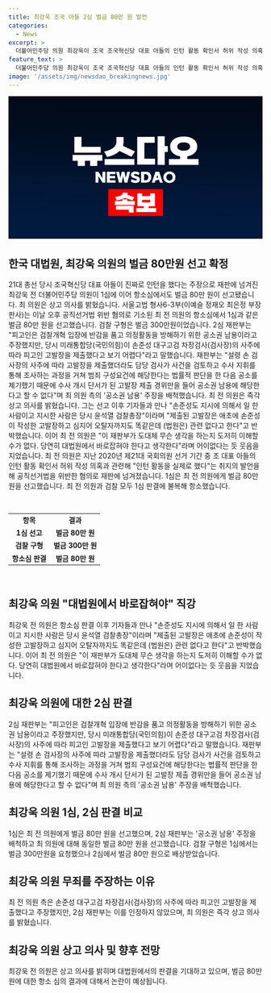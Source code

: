 ```yaml
---
title: 최강욱 조국 아들 2심 벌금 80만 원 발언
categories:
  - News
excerpt: >
  더불어민주당 의원 최강욱이 조국 조국혁신당 대표 아들의 인턴 활동 확인서 허위 작성 의혹으로 재판에 넘겨졌다. 항소심에서도 벌금 80만 원이 선고되자 최 의원은 상고 의사를 밝혔다. 그는 손준성도 지시에 의해서 일 한 사람이고 지시한 사람은 당시 윤석열 검찰총장이라며 제출된 고발장은 애초에 손준성이 작성한 고발장하고 심지어 오탈자까지도 똑같은데 (법원은) 관련 없다고 한다고 반박했다. 요약문 출처: http://talk.tf.co.kr/bbs/report/write
feature_text: >
  더불어민주당 의원 최강욱이 조국 조국혁신당 대표 아들의 인턴 활동 확인서 허위 작성 의혹으로 재판에 넘겨졌다. 항소심에서도 벌금 80만 원이 선고되자 최 의원은 상고 의사를 밝혔다. 그는 손준성도 지시에 의해서 일 한 사람이고 지시한 사람은 당시 윤석열 검찰총장이라며 제출된 고발장은 애초에 손준성이 작성한 고발장하고 심지어 오탈자까지도 똑같은데 (법원은) 관련 없다고 한다고 반박했다. 요약문 출처: http://talk.tf.co.kr/bbs/report/write
image: '/assets/img/newsdao_breakingnews.jpg'
---
```


<p><img src="/assets/img/newsdao_breakingnews.jpg" alt="koreaapp 속보" /></p>

<h2 data-ke-size="size26">한국 대법원, 최강욱 의원의 벌금 80만원 선고 확정</h2>

<p data-ke-size="size16">21대 총선 당시 조국혁신당 대표 아들이 진짜로 인턴을 했다는 주장으로 재판에 넘겨진 최강욱 전 더불어민주당 의원이 1심에 이어 항소심에서도 벌금 80만 원이 선고됐습니다. 최 의원은 상고 의사를 밝혔습니다. 서울고법 형사6-3부(이예슬 정재오 최은정 부장판사)는 이날 오후 공직선거법 위반 혐의로 기소된 최 전 의원의 항소심에서 1심과 같은 벌금 80만 원을 선고했습니다. 검찰 구형은 벌금 300만원이었습니다. 2심 재판부는 "피고인은 검찰개혁 입장에 반감을 품고 의정활동을 방해하기 위한 공소권 남용이라고 주장했지만, 당시 미래통합당(국민의힘)이 손준성 대구고검 차장검사(검사장)의 사주에 따라 피고인 고발장을 제출했다고 보기 어렵다"라고 말했습니다. 재판부는 "설령 손 검사장의 사주에 따라 고발장을 제출했더라도 담당 검사가 사건을 검토하고 수사 지휘를 통해 조사하는 과정을 거쳐 범죄 구성요건에 해당한다는 법률적 판단을 한 다음 공소를 제기했기 때문에 수사 개시 단서가 된 고발장 제출 경위만을 들어 공소권 남용에 해당한다고 할 수 없다"며 최 의원 측의 '공소권 남용' 주장을 배척했습니다. 최 전 의원은 즉각 상고 의사를 밝혔습니다. 그는 선고 이후 기자들과 만나 "손준성도 지시에 의해서 일 한 사람이고 지시한 사람은 당시 윤석열 검찰총장"이라며 "제출된 고발장은 애초에 손준성이 작성한 고발장하고 심지어 오탈자까지도 똑같은데 (법원은) 관련 없다고 한다"고 반박했습니다. 이어 최 전 의원은 "이 재판부가 도대체 무슨 생각을 하는지 도저히 이해할 수가 없다. 당연히 대법원에서 바로잡혀야 한다고 생각한다"라며 어이없다는 듯 웃음을 지었습니다. 최 전 의원은 지난 2020년 제21대 국회의원 선거 기간 중 조 대표 아들의 인턴 활동 확인서 허위 작성 의혹과 관련해 "인턴 활동을 실제로 했다"는 취지의 발언을 해 공직선거법을 위반한 혐의로 재판에 넘겨졌습니다. 1심은 최 전 의원에게 벌금 80만 원을 선고했습니다. 최 전 의원과 검찰 모두 1심 판결에 불복해 항소했습니다.</p>

<p data-ke-size="size16">&nbsp;</p>

<table>
    <tbody>
        <tr>
            <td style="text-align: center; height: 17px;"><b>항목</b></td>
            <td style="text-align: center; height: 17px;"><b>결과</b></td>
        </tr>
        <tr>
            <td style="text-align: center; height: 17px;"><b>1심 선고</b></td>
            <td style="text-align: center; height: 17px;"><b>벌금 80만 원</b></td>
        </tr>
        <tr>
            <td style="text-align: center; height: 17px;"><b>검찰 구형</b></td>
            <td style="text-align: center; height: 17px;"><b>벌금 300만 원</b></td>
        </tr>
        <tr>
            <td style="text-align: center; height: 17px;"><b>항소심 판결</b></td>
            <td style="text-align: center; height: 17px;"><b>벌금 80만 원</b></td>
        </tr>
    </tbody>
</table>

<p data-ke-size="size16">&nbsp;</p>

<h2 data-ke-size="size26">최강욱 의원 "대법원에서 바로잡혀야" 직강</h2>

<p data-ke-size="size16">최강욱 전 의원은 항소심 판결 이후 기자들과 만나 "손준성도 지시에 의해서 일 한 사람이고 지시한 사람은 당시 윤석열 검찰총장"이라며 "제출된 고발장은 애초에 손준성이 작성한 고발장하고 심지어 오탈자까지도 똑같은데 (법원은) 관련 없다고 한다"고 반박했습니다. 이어 최 전 의원은 "이 재판부가 도대체 무슨 생각을 하는지 도저히 이해할 수가 없다. 당연히 대법원에서 바로잡혀야 한다고 생각한다"라며 어이없다는 듯 웃음을 지었습니다.</p>

<h2 data-ke-size="size26">최강욱 의원에 대한 2심 판결</h2>

<p data-ke-size="size16">2심 재판부는 "피고인은 검찰개혁 입장에 반감을 품고 의정활동을 방해하기 위한 공소권 남용이라고 주장했지만, 당시 미래통합당(국민의힘)이 손준성 대구고검 차장검사(검사장)의 사주에 따라 피고인 고발장을 제출했다고 보기 어렵다"라고 말했습니다. 재판부는 "설령 손 검사장의 사주에 따라 고발장을 제출했더라도 담당 검사가 사건을 검토하고 수사 지휘를 통해 조사하는 과정을 거쳐 범죄 구성요건에 해당한다는 법률적 판단을 한 다음 공소를 제기했기 때문에 수사 개시 단서가 된 고발장 제출 경위만을 들어 공소권 남용에 해당한다고 할 수 없다"며 최 의원 측의 '공소권 남용' 주장을 배척했습니다.</p>

<h2 data-ke-size="size26">최강욱 의원 1심, 2심 판결 비교</h2>

<p data-ke-size="size16">1심은 최 전 의원에게 벌금 80만 원을 선고했으며, 2심 재판부는 '공소권 남용' 주장을 배척하고 최 의원에 대해 동일한 벌금 80만 원을 선고했습니다. 검찰 구형은 1심에서는 벌금 300만원을 요청했으나 2심에서 벌금 80만 원으로 배상받았습니다.</p>

<h2 data-ke-size="size26">최강욱 의원 무죄를 주장하는 이유</h2>

<p data-ke-size="size16">최 전 의원 측은 손준성 대구고검 차장검사(검사장)의 사주에 따라 피고인 고발장을 제출했다고 주장했지만, 2심 재판부는 이를 인정하지 않았으며, 최 의원은 즉각 상고 의사를 밝혔습니다. </p>

<h2 data-ke-size="size26">최강욱 의원 상고 의사 및 향후 전망</h2>

<p data-ke-size="size16">최강욱 전 의원은 상고 의사를 밝히며 대법원에서의 판결을 기대하고 있으며, 벌금 80만 원에 대한 항소 심의 결과에 대해서 논란이 예상됩니다.</p>

<p data-ke-size="size16">&nbsp;</p>

